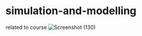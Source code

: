 # simulation-and-modelling
related to course
![Screenshot (130)](https://user-images.githubusercontent.com/76970684/127131342-ca5699dc-ae63-4b0d-a451-b9d5264a1c06.png)
